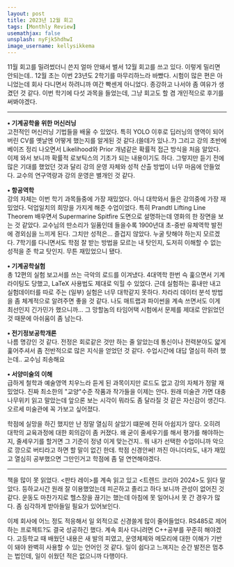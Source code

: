 ```yaml
---
layout: post
title: 2023년 12월 회고
tags: [Monthly Review]
usemathjax: false
unsplash: nyFjk5hdhwI
image_username: kellysikkema
---
```


11월 회고를 밀려썼더니 쓴지 얼마 안돼서 벌서 12월 회고를 쓰고 있다. 이렇게 밀리면 안되는데..
12월 초는 이번 23년도 2학기를 마무리하느라 바빴다. 시험이 많은 편은 아니었는데 회사 다니면서 하려니까 여간 빡센게 아니었다. 종강하고 나서야 좀 여유가 생겼던 것 같다. 이번 학기에 다섯 과목을 들었는데, 그냥 회고도 할 겸 개인적으로 후기를 써봐야겠다. 

--- 
**• 기계공학을 위한 머신러닝**  
고전적인 머신러닝 기법들을 배울 수 있었다. 특히 YOLO 이후로 딥러닝의 영역이 되어버린 CV를 옛날엔 어떻게 했는지를 알게된 것 같다.(쓸데가 있나..?) 그리고 강의 초반에 베이즈 정리 나오면서 Likelihood와 Prior 개념같은 확률적 접근 방식을 처음 알았다. 이제 와서 보니까 확률적 로보틱스의 기초가 되는 내용이기도 하다.   그렇지만 듣기 전에 많은 기대를 했었던 것과 달리 강의 운영 자체와 성적 산출 방법이 너무 마음에 안들었다. 교수의 연구역량과 강의 운영은 별개인 것 같다. 

**• 항공역학**  
강의 자체는 이번 학기 과목들중에 가장 재밌었다. 아니 대학와서 들은 강의중에 가장 재밌었다. 덕업일치의 희망을 가지게 해준 수업이었다. 특히 Prandtl Lifting Line Theorem 배우면서 Supermarine Spitfire 도면으로 설명하는데 영화의 한 장면을 보는 것 같았다. 교수님의 딴소리가 일품인데 들을수록 1900년대 초-중반 유체역학 발전에 경외심을 느끼게 된다. 그치만 성적은... 즐겁지 않았다. 누굴 탓해야 하는지 모르겠다. 7학기를 다니면서도 학점 잘 받는 방법을 모르는 내 탓인지, 도저히 이해할 수 없는 성적을 준 학교 탓인지. 무튼 재밌었으니 됐다.  

**• 기계공학실험**  
총 12편의 실험 보고서를 쓰는 극악의 로드를 이겨냈다. 4대역학 한번 슥 훑으면서 기계라이팅도 당했고, LaTeX 사용법도 제대로 익힐 수 있었다. 근데 실험하는 흉내만 내고 실험데이터를 따로 주는 (일부) 실험은 너무 대학같지 못하다. 차라리 데이터 분석 방법을 좀 체계적으로 알려주면 좋을 것 같다. 나도 매트랩과 파이썬을 계속 쓰면서도 이게 최선인지 긴가민가 했으니까...  그 망할놈의 타임어택 시험에서 문제를 제대로 안읽었던것 때문에 아쉬움이 좀 남는다. 

**• 전기정보공학개론**  
나름 명강인 것 같다. 전정은 회로같은 것만 하는 줄 알았는데 통신이나 전력분야도 얇게 훑어주셔서 좀 전반적으로 많은 지식을 얻었던 것 같다. 수업시간에 대답 열심히 하려 했는데.. 교수님 죄송해요


**• 서양미술의 이해**  
급하게 철학과 예술영역 치우느라 듣게 된 과목이지만 로드도 없고 강의 자체가 정말 재밌었다. 진짜 최소한의 "교양"수준 작품과 작가들을 이제는 안다. 원래 미술관 가면 대충 나무위키 읽고 말았는데 앞으론 보는 시각이 뭐라도 좀 달라질 것 같은 자신감이 생긴다. 오르세 미술관에 꼭 가보고 싶어졌다.


학점에 실망을 하긴 했지만 난 정말 열심히 살았기 떄문에 전혀 아쉽지가 않다. 오히려 대학의 교육과정에 대한 회의감이 좀 커졌다. 왜 굳이 줄세우기를 해서 평가를 해야하는지, 줄세우기를 할거면 그 기준이 정녕 이게 맞는건지.. 뭐 내가 선택한 수업이니까 악으로 깡으로 버티라고 하면 할 말이 없긴 한데. 학점 신경안써! 까진 아니더라도, 내가 재밌고 열심히 공부했으면 그만인거고 학점에 좀 덜 연연해야겠다.

---

책을 많이 못 읽었다. \<판타 레이\>를 계속 읽고 있고 \<트렌드 코리아 2024\>도 읽다 말았다. 등하교시간 원래 잘 이용했었는데 피곤하고 졸리고 하다 보니까 관성이 없어진 것 같다. 운동도 마찬가지로 헬스장을 끊기는 했는데 아침에 못 일어나서 못 간 경우가 많다. 좀 심각하게 받아들일 필요가 있어보인다.

이제 회사에 어느 정도 적응해서 일 외적으로 신경쓸게 많이 줄어들었다. RS485로 제어하는 프로젝트?도 결국 성공하긴 했다. 계속 회사 다니려면 C++공부를 꾸준히 해야겠다. 고등학교 때 배웠던 내용은 새 발의 피였고, 운영체제와 메모리에 대한 이해가 기반이 돼야 완벽히 사용할 수 있는 언어인 것 같다. 일이 쉽다고 느껴지는 순간 발전은 멈추는 법인데, 일이 쉬웠던 적은 없으니까 다행이다. 